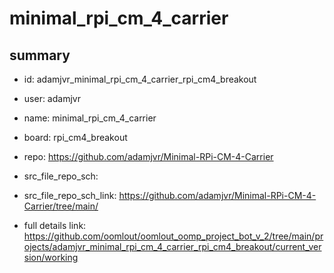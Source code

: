 # minimal_rpi_cm_4_carrier
 
## summary 
* id: adamjvr_minimal_rpi_cm_4_carrier_rpi_cm4_breakout
* user: adamjvr
* name: minimal_rpi_cm_4_carrier
* board: rpi_cm4_breakout
* repo: https://github.com/adamjvr/Minimal-RPi-CM-4-Carrier



* src_file_repo_sch: 
* src_file_repo_sch_link: https://github.com/adamjvr/Minimal-RPi-CM-4-Carrier/tree/main/
* full details link: https://github.com/oomlout/oomlout_oomp_project_bot_v_2/tree/main/projects/adamjvr_minimal_rpi_cm_4_carrier_rpi_cm4_breakout/current_version/working  







